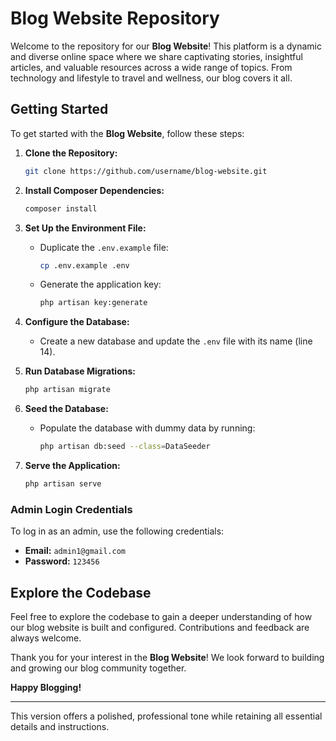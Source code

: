# Blog Website Repository

Welcome to the repository for our **Blog Website**! This platform is a dynamic and diverse online space where we share captivating stories, insightful articles, and valuable resources across a wide range of topics. From technology and lifestyle to travel and wellness, our blog covers it all.

## Getting Started

To get started with the **Blog Website**, follow these steps:

1. **Clone the Repository:**
   ```bash
   git clone https://github.com/username/blog-website.git
   ```

2. **Install Composer Dependencies:**
   ```bash
   composer install
   ```

3. **Set Up the Environment File:**
   - Duplicate the `.env.example` file:
     ```bash
     cp .env.example .env
     ```
   - Generate the application key:
     ```bash
     php artisan key:generate
     ```

4. **Configure the Database:**
   - Create a new database and update the `.env` file with its name (line 14).

5. **Run Database Migrations:**
   ```bash
   php artisan migrate
   ```

6. **Seed the Database:**
   - Populate the database with dummy data by running:
     ```bash
     php artisan db:seed --class=DataSeeder
     ```

7. **Serve the Application:**
   ```bash
   php artisan serve
   ```

### Admin Login Credentials

To log in as an admin, use the following credentials:

- **Email:** `admin1@gmail.com`
- **Password:** `123456`

## Explore the Codebase

Feel free to explore the codebase to gain a deeper understanding of how our blog website is built and configured. Contributions and feedback are always welcome.

Thank you for your interest in the **Blog Website**! We look forward to building and growing our blog community together.

**Happy Blogging!**

---

This version offers a polished, professional tone while retaining all essential details and instructions.

